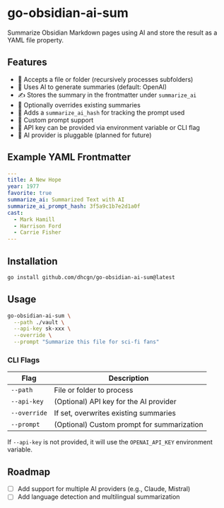 # go-obsidian-ai-sum

Summarize Obsidian Markdown pages using AI and store the result as a YAML file property.

## Features

- 📁 Accepts a file or folder (recursively processes subfolders)
- 🧠 Uses AI to generate summaries (default: OpenAI)
- ✍️ Stores the summary in the frontmatter under `summarize_ai`
- 🔁 Optionally overrides existing summaries
- 🧾 Adds a `summarize_ai_hash` for tracking the prompt used
- 🔧 Custom prompt support
- 🔐 API key can be provided via environment variable or CLI flag
- 🔄 AI provider is pluggable (planned for future)

## Example YAML Frontmatter

```yaml
---
title: A New Hope
year: 1977
favorite: true
summarize_ai: Summarized Text with AI
summarize_ai_prompt_hash: 3f5a9c1b7e2d1a0f
cast:
  - Mark Hamill
  - Harrison Ford
  - Carrie Fisher
---
```

## Installation

```bash
go install github.com/dhcgn/go-obsidian-ai-sum@latest
```

## Usage

```bash
go-obsidian-ai-sum \
  --path ./vault \
  --api-key sk-xxx \
  --override \
  --prompt "Summarize this file for sci-fi fans"
```

### CLI Flags

| Flag          | Description                                      |
|---------------|--------------------------------------------------|
| `--path`      | File or folder to process                        |
| `--api-key`   | (Optional) API key for the AI provider           |
| `--override`  | If set, overwrites existing summaries            |
| `--prompt`    | (Optional) Custom prompt for summarization       |

If `--api-key` is not provided, it will use the `OPENAI_API_KEY` environment variable.

## Roadmap

- [ ] Add support for multiple AI providers (e.g., Claude, Mistral)
- [ ] Add language detection and multilingual summarization
